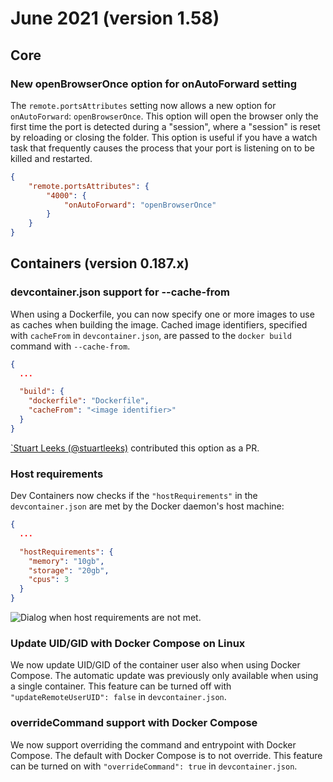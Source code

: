 # June 2021 (version 1.58)

## Core

### New openBrowserOnce option for onAutoForward setting

The `remote.portsAttributes` setting now allows a new option for
`onAutoForward`: `openBrowserOnce`. This option will open the browser only the
first time the port is detected during a "session", where a "session" is reset
by reloading or closing the folder. This option is useful if you have a watch
task that frequently causes the process that your port is listening on to be
killed and restarted.

```json
{
	"remote.portsAttributes": {
		"4000": {
			"onAutoForward": "openBrowserOnce"
		}
	}
}
```

## Containers (version 0.187.x)

### devcontainer.json support for --cache-from

When using a Dockerfile, you can now specify one or more images to use as caches
when building the image. Cached image identifiers, specified with `cacheFrom` in
`devcontainer.json`, are passed to the `docker build` command with
`--cache-from`.

```json
{
  ...

  "build": {
    "dockerfile": "Dockerfile",
    "cacheFrom": "<image identifier>"
  }
}
```

[`Stuart Leeks (@stuartleeks)](HTTPS://github.com/stuartleeks) contributed this
option as a PR.

### Host requirements

Dev Containers now checks if the `"hostRequirements"` in the `devcontainer.json`
are met by the Docker daemon's host machine:

```json
{
  ...

  "hostRequirements": {
    "memory": "10gb",
    "storage": "20gb",
    "cpus": 3
  }
}
```

![`Dialog when host requirements are not met.`](images/1_58/host-requirements.png)

### Update UID/GID with Docker Compose on Linux

We now update UID/GID of the container user also when using Docker Compose. The
automatic update was previously only available when using a single container.
This feature can be turned off with `"updateRemoteUserUID": false` in
`devcontainer.json`.

### overrideCommand support with Docker Compose

We now support overriding the command and entrypoint with Docker Compose. The
default with Docker Compose is to not override. This feature can be turned on
with `"overrideCommand": true` in `devcontainer.json`.
